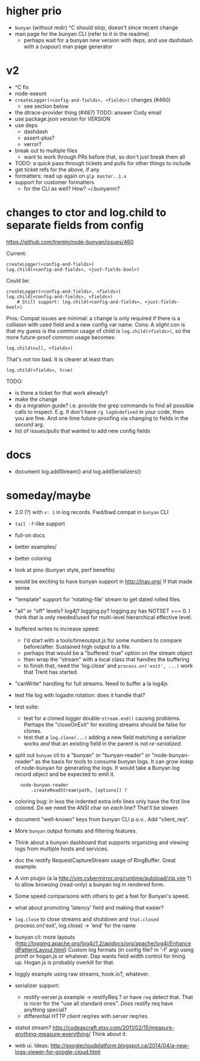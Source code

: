 # higher prio

- `bunyan` (without redir) ^C should stop, doesn't since recent change
- man page for the bunyan CLI (refer to it in the readme)
    - perhaps wait for a bunyan new version with deps, and use dashdash
      with a (vapour) man page generator

# v2

- ^C fix
- node-exeunt
- `createLogger(<config-and-fields>, <fields>)` changes (#460)
    - see section below
- the dtrace-provider thing (#487)
    TODO: answer Cody email
- use package.json version for VERSION
- use deps
    - dashdash
    - assert-plus?
    - verror?
- break out to multiple files
    - want to work through PRs before that, so don't just break them all
- TODO: a quick pass through tickets and pulls for other things to include
- get ticket refs for the above, if any
- formatters: read up again on `glp master..1.x`
- support for customer formatters
    - for the CLI as well? How? ~/.bunyanrc?


# changes to ctor and log.child to separate fields from config

<https://github.com/trentm/node-bunyan/issues/460>

Current:

    createLogger(<config-and-fields>)
    log.child(<config-and-fields>, <just-fields-bool>)

Could be:

    createLogger(<config-and-fields>, <fields>)
    log.child(<config-and-fields>, <fields>)
        # Still support: log.child(<config-and-fields>, <just-fields-bool>)

Pros: Compat issues are minimal: a change is only required if there is a
collision with used field and a new config var name.
Cons: A *slight* con is that my guess is the common usage of child is
`log.child(<fields>)`, so the more future-proof common usage becomes:

    log.child(null, <fields>)

That's not too bad. It is clearer at least than:

    log.child(<fields>, true)

TODO:

- is there a ticket for that work already?
- make the change
- do a migration guide? i.e. provide the grep commands to find all
  possible calls to inspect. E.g. if don't have `rg logUndefined` in your
  code, then you are fine. And one time future-proofing via changing
  to fields in the *second* arg.
- list of issues/pulls that wanted to add new config fields



# docs

- document log.addStream() and log.addSerializers()


# someday/maybe

- 2.0 (?) with `v: 1` in log records. Fwd/bwd compat in `bunyan` CLI
- `tail -f`-like support
- full-on docs
- better examples/
- better coloring
- look at pino (bunyan style, perf benefits)
- would be exciting to have bunyan support in http://lnav.org/ if that
  made sense
- "template" support for 'rotating-file' stream to get dated rolled files
- "all" or "off" levels? log4j? logging.py?
  logging.py has NOTSET === 0. I think that is only needed/used for
  multi-level hierarchical effective level.
- buffered writes to increase speed:
    - I'd start with a tools/timeoutput.js for some numbers to compare
      before/after. Sustained high output to a file.
    - perhaps that would be a "buffered: true" option on the stream object
    - then wrap the "stream" with a local class that handles the buffering
    - to finish that, need the 'log.close' and `process.on('exit', ...)`
      work that Trent has started.
- "canWrite" handling for full streams. Need to buffer a la log4js
- test file log with logadm rotation: does it handle that?
- test suite:
    - test for a cloned logger double-`stream.end()` causing problems.
      Perhaps the "closeOnExit" for existing streams should be false for
      clones.
    - test that a `log.clone(...)` adding a new field matching a serializer
      works *and* that an existing field in the parent is not *re-serialized*.
- split out `bunyan` cli to a "bunyan" or "bunyan-reader" or "node-bunyan-reader"
  as the basis for tools to consume bunyan logs. It can grow indep of node-bunyan
  for generating the logs.
  It would take a Bunyan log record object and be expected to emit it.

        node-bunyan-reader
            .createReadStream(path, [options]) ?

- coloring bug: in less the indented extra info lines only have the first
  line colored. Do we need the ANSI char on *each* line? That'll be
  slower.
- document "well-known" keys from bunyan CLI p.o.v.. Add "client_req".
- More `bunyan` output formats and filtering features.
- Think about a bunyan dashboard that supports organizing and viewing logs
  from multiple hosts and services.
- doc the restify RequestCaptureStream usage of RingBuffer. Great example.
- A vim plugin (a la http://vim.cybermirror.org/runtime/autoload/zip.vim ?) to
  allow browsing (read-only) a bunyan log in rendered form.
- Some speed comparisons with others to get a feel for Bunyan's speed.
- what about promoting 'latency' field and making that easier?
- `log.close` to close streams and shutdown and `that.closed`
  process.on('exit', log.close)
  -> 'end' for the name
- bunyan cli: more layouts (http://logging.apache.org/log4j/1.2/apidocs/org/apache/log4j/EnhancedPatternLayout.html)
  Custom log formats (in config file? in '-f' arg) using printf or hogan.js
  or whatever. Dap wants field width control for lining up. Hogan.js is
  probably overkill for that.
- loggly example using raw streams, hook.io?, whatever.
- serializer support:
    - restify-server.js example -> restifyReq ? or have `req` detect that.
      That is nicer for the "use all standard ones". *Does* restify req
      have anything special?
    - differential HTTP *client* req/res with *server* req/res.
- statsd stream? http://codeascraft.etsy.com/2011/02/15/measure-anything-measure-everything/
  Think about it.
- web ui. Ideas: http://googlecloudplatform.blogspot.ca/2014/04/a-new-logs-viewer-for-google-cloud.html
